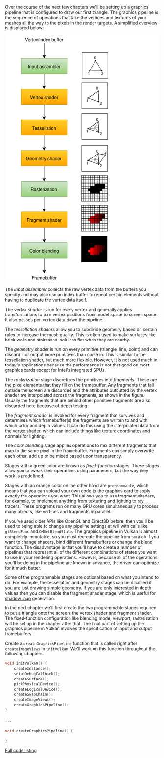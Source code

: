 Over the course of the next few chapters we'll be setting up a graphics pipeline
that is configured to draw our first triangle. The graphics pipeline is the
sequence of operations that take the vertices and textures of your meshes all
the way to the pixels in the render targets. A simplified overview is displayed
below:

![](/images/vulkan_simplified_pipeline.svg)

The *input assembler* collects the raw vertex data from the buffers you specify
and may also use an index buffer to repeat certain elements without having to
duplicate the vertex data itself.

The *vertex shader* is run for every vertex and generally applies
transformations to turn vertex positions from model space to screen space. It
also passes per-vertex data down the pipeline.

The *tessellation shaders* allow you to subdivide geometry based on certain
rules to increase the mesh quality. This is often used to make surfaces like
brick walls and staircases look less flat when they are nearby.

The *geometry shader* is run on every primitive (triangle, line, point) and can
discard it or output more primitives than came in. This is similar to the
tessellation shader, but much more flexible. However, it is not used much in
today's applications because the performance is not that good on most graphics
cards except for Intel's integrated GPUs.

The *rasterization* stage discretizes the primitives into *fragments*. These are
the pixel elements that they fill on the framebuffer. Any fragments that fall
outside the screen are discarded and the attributes outputted by the vertex
shader are interpolated across the fragments, as shown in the figure. Usually
the fragments that are behind other primitive fragments are also discarded here
because of depth testing.

The *fragment shader* is invoked for every fragment that survives and determines
which framebuffer(s) the fragments are written to and with which color and depth
values. It can do this using the interpolated data from the vertex shader, which
can include things like texture coordinates and normals for lighting.

The *color blending* stage applies operations to mix different fragments that
map to the same pixel in the framebuffer. Fragments can simply overwrite each
other, add up or be mixed based upon transparency.

Stages with a green color are known as *fixed-function* stages. These stages
allow you to tweak their operations using parameters, but the way they work is
predefined.

Stages with an orange color on the other hand are `programmable`, which means
that you can upload your own code to the graphics card to apply exactly the
operations you want. This allows you to use fragment shaders, for example, to
implement anything from texturing and lighting to ray tracers. These programs
run on many GPU cores simultaneously to process many objects, like vertices and
fragments in parallel.

If you've used older APIs like OpenGL and Direct3D before, then you'll be used
to being able to change any pipeline settings at will with calls like
`glBlendFunc` and `OMSetBlendState`. The graphics pipeline in Vulkan is almost
completely immutable, so you must recreate the pipeline from scratch if you want
to change shaders, bind different framebuffers or change the blend function. The
disadvantage is that you'll have to create a number of pipelines that represent
all of the different combinations of states you want to use in your rendering
operations. However, because all of the operations you'll be doing in the
pipeline are known in advance, the driver can optimize for it much better.

Some of the programmable stages are optional based on what you intend to do. For
example, the tessellation and geometry stages can be disabled if you are just
drawing simple geometry. If you are only interested in depth values then you can
disable the fragment shader stage, which is useful for [shadow map](https://en.wikipedia.org/wiki/Shadow_mapping)
generation.

In the next chapter we'll first create the two programmable stages required to
put a triangle onto the screen: the vertex shader and fragment shader. The
fixed-function configuration like blending mode, viewport, rasterization will be
set up in the chapter after that. The final part of setting up the graphics
pipeline in Vulkan involves the specification of input and output framebuffers.

Create a `createGraphicsPipeline` function that is called right after
`createImageViews` in `initVulkan`. We'll work on this function throughout the
following chapters.

```c++
void initVulkan() {
    createInstance();
    setupDebugCallback();
    createSurface();
    pickPhysicalDevice();
    createLogicalDevice();
    createSwapChain();
    createImageViews();
    createGraphicsPipeline();
}

...

void createGraphicsPipeline() {

}
```

[Full code listing](/code/graphics_pipeline.cpp)